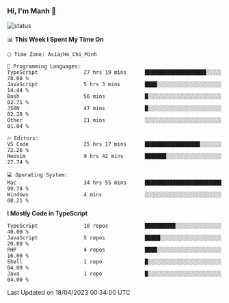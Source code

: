 ### Hi, I'm Manh 👋

![status](https://badge.stateful.com/manhhn01/status.svg)

<!--START_SECTION:waka-->
📊 **This Week I Spent My Time On** 

```text
🕑︎ Time Zone: Asia/Ho_Chi_Minh

💬 Programming Languages: 
TypeScript               27 hrs 19 mins      ████████████████████░░░░░   78.08 % 
JavaScript               5 hrs 3 mins        ████░░░░░░░░░░░░░░░░░░░░░   14.44 % 
Bash                     56 mins             █░░░░░░░░░░░░░░░░░░░░░░░░   02.71 % 
JSON                     47 mins             █░░░░░░░░░░░░░░░░░░░░░░░░   02.28 % 
Other                    21 mins             ░░░░░░░░░░░░░░░░░░░░░░░░░   01.04 % 

🔥 Editors: 
VS Code                  25 hrs 17 mins      ██████████████████░░░░░░░   72.26 % 
Neovim                   9 hrs 42 mins       ███████░░░░░░░░░░░░░░░░░░   27.74 % 

💻 Operating System: 
Mac                      34 hrs 55 mins      █████████████████████████   99.79 % 
Windows                  4 mins              ░░░░░░░░░░░░░░░░░░░░░░░░░   00.21 % 
```

**I Mostly Code in TypeScript** 

```text
TypeScript               10 repos            ██████████░░░░░░░░░░░░░░░   40.00 % 
JavaScript               5 repos             █████░░░░░░░░░░░░░░░░░░░░   20.00 % 
PHP                      4 repos             ████░░░░░░░░░░░░░░░░░░░░░   16.00 % 
Shell                    1 repo              █░░░░░░░░░░░░░░░░░░░░░░░░   04.00 % 
Java                     1 repo              █░░░░░░░░░░░░░░░░░░░░░░░░   04.00 % 
```




 Last Updated on 18/04/2023 00:34:00 UTC
<!--END_SECTION:waka-->
